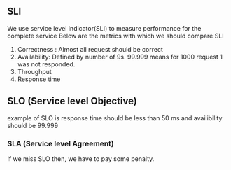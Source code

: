 ## SLI
We use service level indicator(SLI) to measure performance for the complete service
Below are the metrics with which we should compare SLI
1. Correctness : Almost all request should be correct
2. Availability: Defined by number of 9s. 99.999 means for 1000 request 1 was not responded.
3. Throughput
4. Response time

## SLO (Service level Objective)

example of SLO is response time should be less than 50 ms and availibility should be 99.999

### SLA (Service level Agreement)

If we miss SLO then, we have to pay some penalty.




